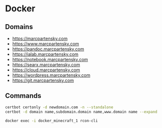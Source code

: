 # Docker

## Domains
- https://marcpartensky.com
- https://www.marcpartensky.com
- https://pandoc.marcpartensky.com
- https://ialab.marcpartensky.com
- https://notebook.marcpartensky.com
- https://searx.marcpartensky.com
- https://cloud.marcpartensky.com
- https://wordpress.marcpartensky.com
- https://git.marcpartensky.com
<!-- # - business.marcpartensky.com -->
<!-- # - glou.marcpartensky.com -->
<!-- # - minecraft.marcpartensky.com -->

## Commands
```sh
certbot certonly -d newdomain.com -n --standalone
certbot -d domain name,subdomain.domain name,www.domain name --expand
```

```sh
docker exec -i docker_minecraft_1 rcon-cli
```

